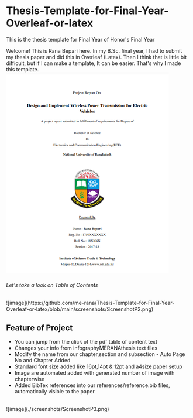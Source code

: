 # Thesis-Template-for-Final-Year-Overleaf-or-latex
This is the thesis template for Final Year of Honor's Final Year

Welcome! This is Rana Bepari here. In my B.Sc. final year, I had to submit my thesis paper and did this in Overleaf (Latex).
Then I think that is little bit difficult, but if I can make a template, It can be easier. That's why I made this template. <be>
![image](screenshots/ScreenshotP1.png)
<br>
<h6>Let's take a look on Table of Contents</h6>
![image](https://github.com/me-rana/Thesis-Template-for-Final-Year-Overleaf-or-latex/blob/main/screenshots/ScreenshotP2.png)


<h2>Feature of Project</h2>
<ul>
  <li>You can jump from the click of the pdf table of content text</li>
  <li>Changes your info from infographyMERANAthesis text files</li>
  <li>Modify the name from our chapter,section and subsection - Auto Page No and Chapter Added</li>
  <li>Standard font size added like 16pt,14pt & 12pt and a4size paper setup</li>
  <li>Image are automated added with generated number of image with chapterwise</li>
  <li>Added BibTex references into our references/reference.bib files, automatically visible to the paper</li>
</ul>
<br>
![image](./screenshots/ScreenshotP3.png)


